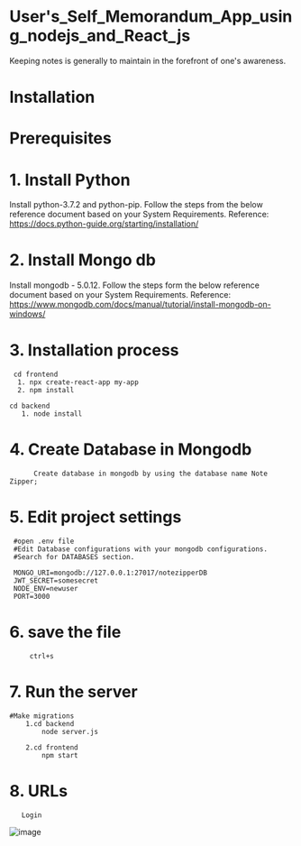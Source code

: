 # User's_Self_Memorandum_App_using_nodejs_and_React_js

Keeping notes is generally to maintain in the forefront of one's awareness.

# Installation

# Prerequisites

# 1. Install Python
Install python-3.7.2 and python-pip. Follow the steps from the below reference document based on your System Requirements. Reference: https://docs.python-guide.org/starting/installation/

# 2. Install Mongo db
Install mongodb - 5.0.12. Follow the steps form the below reference document based on your System Requirements. Reference: https://www.mongodb.com/docs/manual/tutorial/install-mongodb-on-windows/

# 3. Installation process

     cd frontend
      1. npx create-react-app my-app
      2. npm install

    cd backend
       1. node install

# 4. Create Database in Mongodb
          Create database in mongodb by using the database name Note Zipper;

# 5. Edit project settings

     #open .env file
     #Edit Database configurations with your mongodb configurations.
     #Search for DATABASES section.

     MONGO_URI=mongodb://127.0.0.1:27017/notezipperDB
     JWT_SECRET=somesecret
     NODE_ENV=newuser
     PORT=3000

# 6. save the file
         ctrl+s
     
# 7. Run the server
    #Make migrations
        1.cd backend 
            node server.js

        2.cd frontend
            npm start

# 8. URLs
       Login 
![image](https://user-images.githubusercontent.com/82249340/213255691-c6fdab27-933a-4f2f-a879-37ac8cd12681.png)

